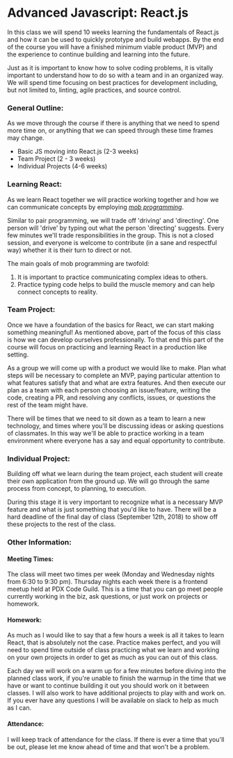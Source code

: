 # Advanced Javascript: React.js

In this class we will spend 10 weeks learning the fundamentals of React.js and how it can be used to quickly prototype and build webapps. By the end of the course you will have a finished minimum viable product (MVP) and the experience to continue building and learning into the future.

Just as it is important to know how to solve coding problems, it is vitally important to understand how to do so with a team and in an organized way. We will spend time focusing on best practices for development including, but not limited to, linting, agile practices, and source control.

### General Outline:
As we move through the course if there is anything that we need to spend more time on, or anything that we can speed through these time frames may change.
 * Basic JS moving into React.js (2-3 weeks)
 * Team Project (2 - 3 weeks)
 * Individual Projects (4-6 weeks)


### Learning React:
As we learn React together we will practice working together and how we can communicate concepts by employing [_mob programming_](https://en.wikipedia.org/wiki/Mob_programming).

Similar to pair programming, we will trade off 'driving' and 'directing'. One person will 'drive' by typing out what the person 'directing' suggests. Every few minutes we'll trade responsibilities in the group. This is not a closed session, and everyone is welcome to contribute (in a sane and respectful way) whether it is their turn to direct or not.

The main goals of mob programming are twofold:
  1. It is important to practice communicating complex ideas to others.
  2. Practice typing code helps to build the muscle memory and can help connect concepts to reality.

### Team Project:
Once we have a foundation of the basics for React, we can start making something meaningful! As mentioned above, part of the focus of this class is how we can develop ourselves professionally. To that end this part of the course will focus on practicing and learning React in a production like setting.

As a group we will come up with a product we would like to make. Plan what steps will be necessary to complete an MVP, paying particular attention to what features satisfy that and what are extra features. And then execute our plan as a team with each person choosing an issue/feature, writing the code, creating a PR, and resolving any conflicts, issues, or questions the rest of the team might have.

There will be times that we need to sit down as a team to learn a new technology, and times where you'll be discussing ideas or asking questions of classmates. In this way we'll be able to practice working in a team environment where everyone has a say and equal opportunity to contribute.

### Individual Project:
Building off what we learn during the team project, each student will create their own application from the ground up. We will go through the same process from concept, to planning, to execution.

During this stage it is very important to recognize what is a necessary MVP feature and what is just something that you'd like to have. There will be a hard deadline of the final day of class (September 12th, 2018) to show off these projects to the rest of the class.

### Other Information:
#### Meeting Times:
The class will meet two times per week (Monday and Wednesday nights from 6:30 to 9:30 pm). Thursday nights each week there is a frontend meetup held at PDX Code Guild. This is a time that you can go meet people currently working in the biz, ask questions, or just work on projects or homework.

#### Homework:
As much as I would like to say that a few hours a week is all it takes to learn React, that is absolutely not the case. Practice makes perfect, and you will need to spend time outside of class practicing what we learn and working on your own projects in order to get as much as you can out of this class. 

Each day we will work on a warm up for a few minutes before diving into the planned class work, if you're unable to finish the warmup in the time that we have or want to continue building it out you should work on it between classes. I will also work to have additional projects to play with and work on. If you ever have any questions I will be available on slack to help as much as I can.

#### Attendance:
I will keep track of attendance for the class. If there is ever a time that you'll be out, please let me know ahead of time and that won't be a problem.